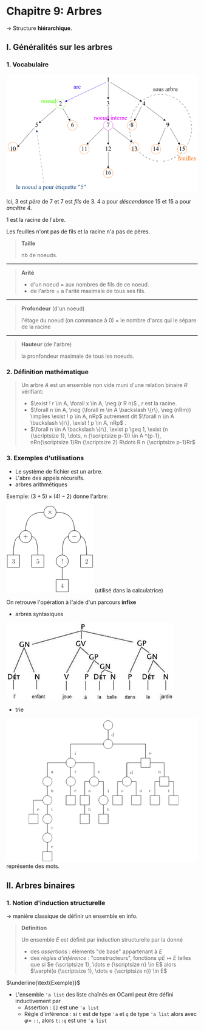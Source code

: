 # Chapitre 9: Arbres

$\to$ Structure __hiérarchique__.

## I. Généralités sur les arbres

### 1. Vocabulaire

![image](ressources/chap_9/vocabulaire.png)

Ici, 3 est *père* de 7 et 7 est *fils* de 3. 4 a pour *déscendance* 15 et 15 a pour *ancêtre* 4.

1 est la racine de l'abre.

Les feuilles n'ont pas de fils et la racine n'a pas de pères.

> __Taille__
>
> nb de noeuds.

___

> __Arité__
>
> - d'un noeud = aux nombres de fils de ce noeud.
> - de l'arbre = a l'arité maximale de tous ses fils.

___

> __Profondeur__ (d'un noeud)
>
> l'étage du noeud (on commance à 0) = le nombre d'arcs qui le sépare de la racine

___

> __Hauteur__ (de l'arbre)
>
> la pronfondeur maximale de tous les noeuds.

### 2. Définition mathématique

> Un arbre $A$ est un ensemble non vide muni d'une relation binaire $R$ vérifiant:
>
> - $\exist ! r \in A, \forall x \in A, \neg (r R n)$ , $r$ est la racine.
> - $\forall n \in A, \neg (\forall m \in A \backslash \{r\}, \neg (nRm)) \implies \exist ! p \in A, nRp$ autrement dit $\forall n \in A \backslash \{r\}, \exist ! p \in A, nRp$ .
> - $\forall n \in A \backslash \{r\}, \exist p \geq 1, \exist (n {\scriptsize 1}, \dots, n {\scriptsize p-1}) \in A ^{p-1}, nRn{\scriptsize 1}Rn {\scriptsize 2} R\dots R n {\scriptsize p-1}Rr$

### 3. Exemples d'utilisations

- Le système de fichier est un arbre.
- L'abre des appels récursifs.
- arbres arithmétiques

Exemple: $(3 + 5) \times (4! - 2)$ donne l'arbre:

![image](ressources/chap_9/arithmetique.png)
(utilisé dans la calculatrice)

On retrouve l'opération à l'aide d'un parcours __infixe__

- arbres syntaxiques

![image](ressources/chap_9/syntaxique.jpg)

- trie

![image](ressources/chap_9/trie.png)
représente des mots.

## II. Arbres binaires

### 1. Notion d'induction structurelle

$\to$ manière classique de définir un ensemble en info.

> __Définition__
>
> Un ensemble $E$ est définit par induction structurelle par la donné
>
> - des *assertions* : éléments "de base" appartenant à $E$
> - des *règles d'inférence* : "constructeurs", fonctions $\varphi E \mapsto E$ telles que si $e {\scriptsize 1}, \dots e {\scriptsize n} \in E$ alors $\varphi(e {\scriptsize 1}, \dots e {\scriptsize n}) \in E$

$\underline{\text{Exemple}}$

- L'ensemble `'a list` des liste chaînés en OCaml peut être défini inductivement par
  - Assertion : `[]` est une `'a list`
  - Règle d'inférence : si `t` est de type `'a` et `q` de type `'a list` alors avec $\varphi =$ `::`, alors `t::q` est une `'a list`
